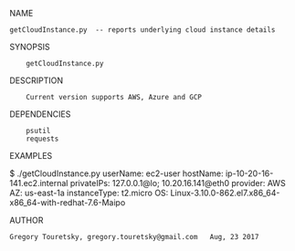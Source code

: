 NAME

    getCloudInstance.py  -- reports underlying cloud instance details

SYNOPSIS

		getCloudInstance.py

DESCRIPTION

        Current version supports AWS, Azure and GCP 

DEPENDENCIES

		psutil
		requests

EXAMPLES

$ ./getCloudInstance.py
userName:  ec2-user
hostName:  ip-10-20-16-141.ec2.internal
privateIPs:  127.0.0.1@lo; 10.20.16.141@eth0
provider:  AWS
AZ:  us-east-1a
instanceType:  t2.micro
OS:  Linux-3.10.0-862.el7.x86_64-x86_64-with-redhat-7.6-Maipo


AUTHOR

    Gregory Touretsky, gregory.touretsky@gmail.com   Aug, 23 2017

